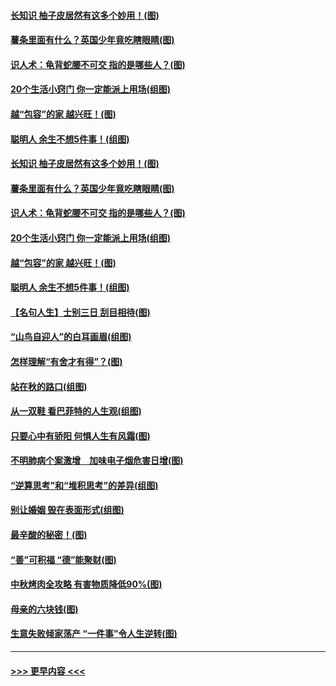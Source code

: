 #### [长知识 柚子皮居然有这多个妙用！(图)](../pages/p8/907425.md?t=09171922) 
#### [薯条里面有什么？英国少年竟吃瞎眼睛(图)](../pages/p8/907381.md?t=09171922) 
#### [识人术：龟背蛇腰不可交 指的是哪些人？(图)](../pages/p8/907503.md?t=09171922) 
#### [20个生活小窍门 你一定能派上用场(组图)](../pages/p8/907510.md?t=09171922) 
#### [越“包容”的家 越兴旺！(图)](../pages/p8/907328.md?t=09171922) 
#### [聪明人 余生不想5件事！(组图)](../pages/p8/907364.md?t=09171922) 
#### [长知识 柚子皮居然有这多个妙用！(图)](../pages/p8/907425.md?t=09171922) 
#### [薯条里面有什么？英国少年竟吃瞎眼睛(图)](../pages/p8/907381.md?t=09171922) 
#### [识人术：龟背蛇腰不可交 指的是哪些人？(图)](../pages/p8/907503.md?t=09171922) 
#### [20个生活小窍门 你一定能派上用场(组图)](../pages/p8/907510.md?t=09171922) 
#### [越“包容”的家 越兴旺！(图)](../pages/p8/907328.md?t=09171922) 
#### [聪明人 余生不想5件事！(组图)](../pages/p8/907364.md?t=09171922) 
#### [【名句人生】士别三日 刮目相待(图)](../pages/p8/906988.md?t=09171922) 
#### [“山鸟自迎人”的白耳画眉(组图)](../pages/p8/907332.md?t=09171922) 
#### [怎样理解“有舍才有得”？(图)](../pages/p8/906872.md?t=09171922) 
#### [站在秋的路口(组图)](../pages/p8/906914.md?t=09171922) 
#### [从一双鞋 看巴菲特的人生观(组图)](../pages/p8/907311.md?t=09171922) 
#### [只要心中有骄阳 何惧人生有风霜(图)](../pages/p8/907320.md?t=09171922) 
#### [不明肺病个案激增　加味电子烟危害日增(图)](../pages/p8/907307.md?t=09171922) 
#### [“逆算思考”和“堆积思考”的差异(组图)](../pages/p8/907229.md?t=09171922) 
#### [别让婚姻 毁在表面形式(组图)](../pages/p8/907118.md?t=09171922) 
#### [最辛酸的秘密！(图)](../pages/p8/906327.md?t=09171922) 
#### [“善”可积福 “德”能聚财(图)](../pages/p8/906906.md?t=09171922) 
#### [中秋烤肉全攻略 有害物质降低90%(图)](../pages/p8/907227.md?t=09171922) 
#### [母亲的六块钱(图)](../pages/p8/907107.md?t=09171922) 
#### [生意失败倾家荡产 “一件事”令人生逆转(图)](../pages/p8/907101.md?t=09171922) 

----
#### [ >>> 更早内容 <<< ](../indexes/p8-earlier.md)
